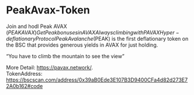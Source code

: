 # PeakAvax-Token
Join and hodl Peak AVAX ($PEAKAVAX)
Get Peak bonuses in AVAX
Always climbing with PAVAX Hyper-deflationary Protocol
Peak Avalanche ($PEAK) is the first deflationary token on the BSC that provides generous yields in AVAX for just holding.

“You have to climb the mountain to see the view”

More Detail: https://pavax.network/.  
TokenAddress: https://bscscan.com/address/0x39aB0Ede3E107B3D9400CFa4d82d273E72A0b162#code
